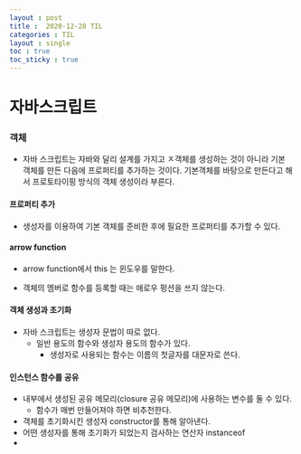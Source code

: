 ```yaml
---
layout : post
title :  2020-12-28 TIL
categories : TIL
layout : single
toc : true 
toc_sticky : true
---
```


# 자바스크립트

### 객체

- 자바 스크립트는 자바와 달리 설계를 가지고 ㅈ객체를 생성하는 것이 아니라 기본 객체를 만든 다음에 프로퍼티를 추가하는 것이다. 기본객체를 바탕으로 만든다고 해서 프로토타이핑 방식의 객체 생성이라 부른다.



#### 프로퍼티 추가

- 생성자를 이용하여 기본 객체를 준비한 후에 필요한 프로퍼티를 추가할 수 있다.



#### arrow function

- arrow function에서 this 는 윈도우를 말한다.

- 객체의 멤버로 함수를 등록할 때는 애로우 펑션을 쓰지 않는다.



#### 객체 생성과 초기화

- 자바 스크립트는 생성자 문법이 따로 없다.
  - 일반 용도의 함수와 생성자 용도의 함수가 있다.
    - 생성자로 사용되는 함수는 이름의 첫글자를 대문자로 쓴다.



#### 인스턴스 함수를 공유

- 내부에서 생성된 공유 메모리(closure 공유 메모리)에 사용하는 변수를 둘 수 있다.
  - 함수가 매번 만들어져야 하면 비추천한다.
- 객체를 초기화시킨 생성자 constructor를 통해 알아낸다.
- 어떤 생성자를 통해 초기화가 되었는지 검사하는 연산자 instanceof
- 